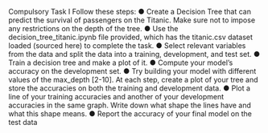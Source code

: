Compulsory Task I
Follow these steps:
● Create a Decision Tree that can predict the survival of passengers on the
Titanic. Make sure not to impose any restrictions on the depth of the tree.
● Use the decision_tree_titanic.ipynb file provided, which has the
titanic.csv dataset loaded (sourced here) to complete the task.
● Select relevant variables from the data and split the data into a training,
development, and test set.
● Train a decision tree and make a plot of it.
● Compute your model’s accuracy on the development set.
● Try building your model with different values of the max_depth [2-10]. At
each step, create a plot of your tree and store the accuracies on both the
training and development data.
● Plot a line of your training accuracies and another of your development
accuracies in the same graph. Write down what shape the lines have and
what this shape means.
● Report the accuracy of your final model on the test data
